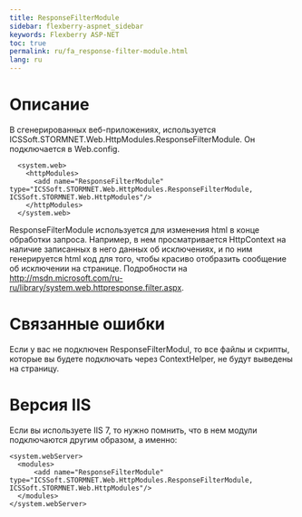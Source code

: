 ```yaml
---
title: ResponseFilterModule
sidebar: flexberry-aspnet_sidebar
keywords: Flexberry ASP-NET
toc: true
permalink: ru/fa_response-filter-module.html
lang: ru
---
```


# Описание
В сгенерированных веб-приложениях, используется ICSSoft.STORMNET.Web.HttpModules.ResponseFilterModule. Он подключается в Web.config.
```
  <system.web>
    <httpModules>
      <add name="ResponseFilterModule" type="ICSSoft.STORMNET.Web.HttpModules.ResponseFilterModule, ICSSoft.STORMNET.Web.HttpModules"/>
    </httpModules>
  </system.web>
```
ResponseFilterModule используется для изменения html в конце обработки запроса. Например, в нем просматривается HttpContext на наличие записанных в него данных об исключениях, и по ним генерируется html код для того, чтобы красиво отобразить сообщение об исключении на странице. Подробности на <http://msdn.microsoft.com/ru-ru/library/system.web.httpresponse.filter.aspx>.
# Связанные ошибки
Если у вас не подключен ResponseFilterModul, то все файлы и скрипты, которые вы будете подключать через ContextHelper, не будут выведены на страницу.
# Версия IIS
Если вы используете IIS 7, то нужно помнить, что в нем модули подключаются другим образом, а именно:
```
<system.webServer>    
  <modules>    
      <add name="ResponseFilterModule" type="ICSSoft.STORMNET.Web.HttpModules.ResponseFilterModule, ICSSoft.STORMNET.Web.HttpModules"/>
  </modules>    
</system.webServer>  
```